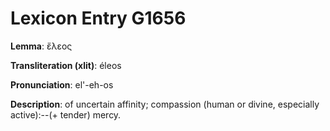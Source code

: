 # Lexicon Entry G1656

**Lemma**: ἔλεος

**Transliteration (xlit)**: éleos

**Pronunciation**: el'-eh-os

**Description**:
of uncertain affinity; compassion (human or divine, especially active):--(+ tender) mercy.
